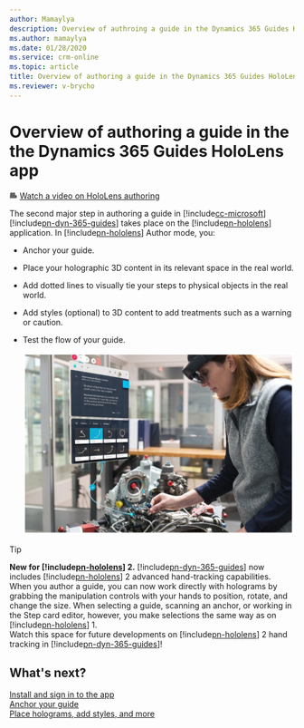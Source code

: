 ```yaml
---
author: Mamaylya
description: Overview of authroing a guide in the Dynamics 365 Guides HoloLens app
ms.author: mamaylya
ms.date: 01/28/2020
ms.service: crm-online
ms.topic: article
title: Overview of authoring a guide in the Dynamics 365 Guides HoloLens app
ms.reviewer: v-brycho
---
```


# Overview of authoring a guide in the the Dynamics 365 Guides HoloLens app

![Video camera graphic](media/video-camera.PNG "Video camera graphic") [Watch a video on HoloLens authoring](https://aka.ms/hololensauthor)

The second major step in authoring a guide in [!include[cc-microsoft](../includes/cc-microsoft.md)] [!include[pn-dyn-365-guides](../includes/pn-dyn-365-guides.md)] takes place on the [!include[pn-hololens](../includes/pn-hololens.md)] application. In [!include[pn-hololens](../includes/pn-hololens.md)] Author mode, you:

- Anchor your guide.

- Place your holographic 3D content in its relevant space in the real world.

- Add dotted lines to visually tie your steps to physical objects in the real world.

- Add styles (optional) to 3D content to add treatments such as a warning or caution.

- Test the flow of your guide.

  ![Test your guide](media/test-your-guide.PNG "Test your guide")
  
>[!TIP]
>**New for [!include[pn-hololens](../includes/pn-hololens.md)] 2.** [!include[pn-dyn-365-guides](../includes/pn-dyn-365-guides.md)] now includes [!include[pn-hololens](../includes/pn-hololens.md)] 2 advanced hand-tracking capabilities. When you author a guide, you can now work directly with holograms by grabbing the manipulation controls with your hands to position, rotate, and change the size. When selecting a guide, scanning an anchor, or working in the Step card editor, however, you make selections the same way as on [!include[pn-hololens](../includes/pn-hololens.md)] 1.<br>Watch this space for future developments on [!include[pn-hololens](../includes/pn-hololens.md)] 2 hand tracking in [!include[pn-dyn-365-guides](../includes/pn-dyn-365-guides.md)]!

## What's next?

[Install and sign in to the app](install-sign-in-hololens-app.md)<br>
[Anchor your guide](hololens-app-anchor.md)<br>
[Place holograms, add styles, and more](hololens-app-orientation.md)<br>
